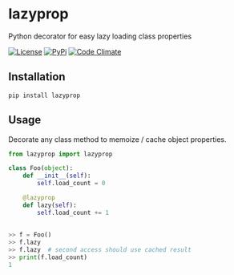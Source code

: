 # lazyprop
Python decorator for easy lazy loading class properties


[![License](https://img.shields.io/github/license/dbjohnson/lazyprop.svg)]()
[![PyPi](https://img.shields.io/pypi/v/lazyprop.svg)](https://pypi.python.org/pypi/lazyprop)
[![Code Climate](https://codeclimate.com/github/dbjohnson/lazyprop/badges/gpa.svg)](https://codeclimate.com/github/dbjohnson/lazyprop)

## Installation
```pip install lazyprop```

## Usage
Decorate any class method to memoize / cache object properties.

```python
from lazyprop import lazyprop

class Foo(object):
	def __init__(self):
		self.load_count = 0

	@lazyprop
	def lazy(self):
		self.load_count += 1
		
		
>> f = Foo()
>> f.lazy
>> f.lazy  # second access should use cached result
>> print(f.load_count)
1